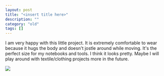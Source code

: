 ```yaml
---
layout: post
title: "<insert title here>"
description: ""
category: "old"
tags: []
---
```



I am very happy with this little project. It is extremely comfortable to wear because it hugs the body and doesn't jostle around while moving. It's the perfect size for my notebooks and tools. I think it looks pretty. Maybe I will play around with textile/clothing projects more in the future.

[![](http://www.hackniac.com/blog/wp-content/uploads/2012/10/sewing_finished-1024x768.jpg)](http://www.hackniac.com/blog/wp-content/uploads/2012/10/sewing_finished.jpg)
